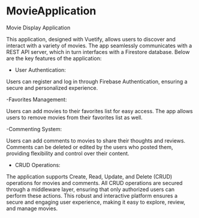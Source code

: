 # MovieApplication
Movie Display Application

This application, designed with Vuetify, allows users to discover and interact with a variety of movies. The app seamlessly communicates with a REST API server, which in turn interfaces with a Firestore database. Below are the key features of the application:

- User Authentication:

Users can register and log in through Firebase Authentication, ensuring a secure and personalized experience.

-Favorites Management:

Users can add movies to their favorites list for easy access.
The app allows users to remove movies from their favorites list as well.

-Commenting System:

Users can add comments to movies to share their thoughts and reviews.
Comments can be deleted or edited by the users who posted them, providing flexibility and control over their content.

- CRUD Operations:

The application supports Create, Read, Update, and Delete (CRUD) operations for movies and comments.
All CRUD operations are secured through a middleware layer, ensuring that only authorized users can perform these actions.
This robust and interactive platform ensures a secure and engaging user experience, making it easy to explore, review, and manage movies.



